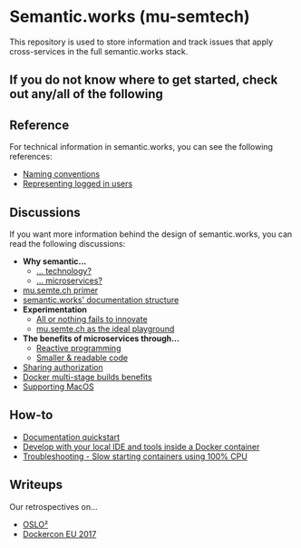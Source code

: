 # Semantic.works (mu-semtech)
This repository is used to store information and track issues that apply cross-services in the full semantic.works stack.

If you do not know where to get started, check out any/all of the following
- 


## Reference
For technical information in semantic.works, you can see the following references:
- [Naming conventions](docs/references/naming-conventions.md)
- [Representing logged in users](docs/references/representing-logged-in-users.md)

## Discussions
If you want more information behind the design of semantic.works, you can read the following discussions:
- **Why semantic...**
    - [... technology?](docs/discussions/why-semantic-tech.md)
    - [... microservices?](docs/discussions/why-semantic-microservices.md)
- [mu.semte.ch primer](docs/discussions/mu-semtech-primer.md)
- [semantic.works' documentation structure](docs/discussions/documentation-structure.md)
- **Experimentation**
    - [All or nothing fails to innovate](docs/discussions/experimentation.md#all-or-nothing-fails-to-innovate)
    - [mu.semte.ch as the ideal playground](docs/discussions/experimentation.md#musemtech-as-the-ideal-playground)
- **The benefits of microservices through...**
    - [Reactive programming](docs/discussions/reactive-programming.md)
    - [Smaller & readable code](docs/discussions/smaller-readable-code.md)
- [Sharing authorization](docs/discussions/sharing-authorization.md)
- [Docker multi-stage builds benefits](docs/discussions/docker-multi-stage-builds.md)
- [Supporting MacOS](docs/discussions/supporting-mac-os.md)

## How-to
- [Documentation quickstart](docs/how-tos/documentation-quickstart.md)
- [Develop with your local IDE and tools inside a Docker container](docs/how-tos/developing-inside-containers.md)
- [Troubleshooting - Slow starting containers using 100% CPU](docs/how-tos/troubleshooting---slow-starting-containers.md)

## Writeups
Our retrospectives on...
- [OSLO²](writeups/oslo2.md)
- [Dockercon EU 2017](writeups/dockercon-eu-2017.md)
